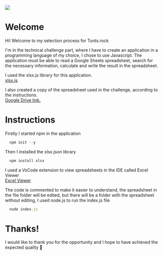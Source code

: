 <img src="https://tunts.rocks/_next/static/media/logoTuntsRocksHeader.c8146752.png">
<br>

<h1>Welcome</h1>

Hi! Welcome to my selection process for Tunts.rock

I'm in the technical challenge part, where I have to create an application in a programming language of my choice, I chose to use Javascript. The application must be able to read a Google Sheets spreadsheet, search for the necessary information, calculate and write the result in the spreadsheet.

I used the xlsx.js library for this application.
<br>
<a href='https://www.npmjs.com/package/xlsx'>xlsx.js</a>

I also created a copy of the spreadsheet used in the challenge, according to the instructions.
<br>
<a href='https://docs.google.com/spreadsheets/d/13XjO37lhhZVJfvaRuYOc60YJWA8hnbiiJoI0MPaCeic/edit?usp=drive_link'>Google Drive link.</a>

<h1>Instructions</h1>

Firstly I started npm in the application
``` javascript
  npm init --y
```
Then I installed the xlsx.json library
``` javascript
  npm install xlsx
```

I used a VsCode extension to view spreadsheets in the IDE called Excel Viewer
<br>
<a href='https://marketplace.visualstudio.com/items?itemName=GrapeCity.gc-excelviewer'>Excel Viewer</a>

The code is commented to make it easier to understand, the spreadsheet in the file folder will be edited, but there will be a folder with the spreadsheet without editing, I used node.js to run the index.js file
```javascript
  node index.js
```
<h1>Thanks!</h1>

I would like to thank you for the opportunity and I hope to have achieved the expected quality 🤘
